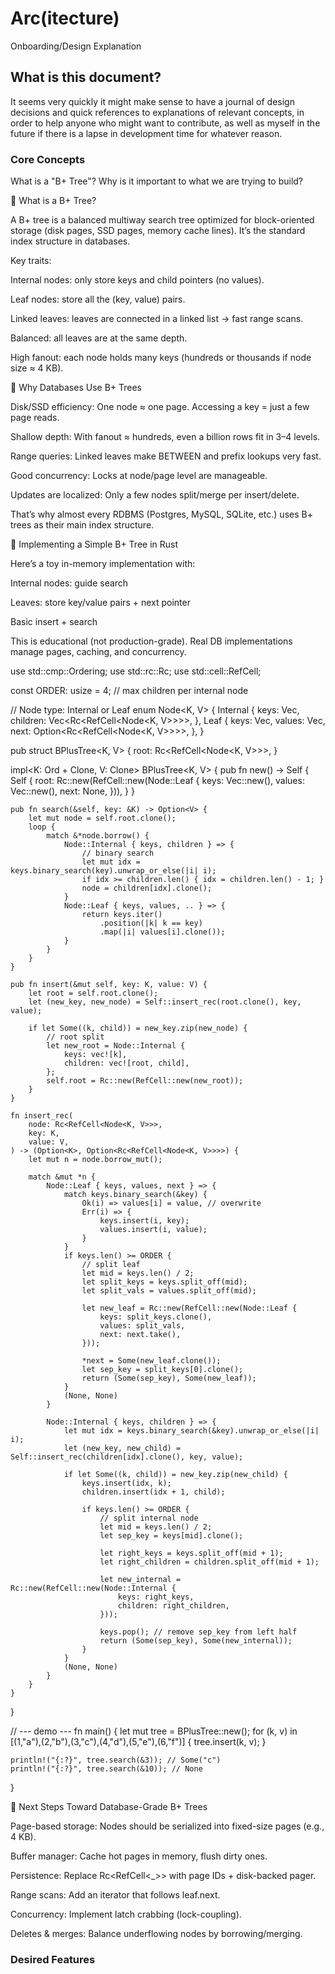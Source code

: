 # Arc(itecture)
Onboarding/Design Explanation

## What is this document?
It seems very quickly it might make sense to have a journal of design decisions and quick references to explanations of relevant concepts, in order to help anyone who might want to contribute, as well as myself in the future if there is a lapse in development time for whatever reason.

### Core Concepts

What is a "B+ Tree"? Why is it important to what we are trying to build?
<p>
🌳 What is a B+ Tree?

A B+ tree is a balanced multiway search tree optimized for block-oriented storage (disk pages, SSD pages, memory cache lines). It’s the standard index structure in databases.

Key traits:

Internal nodes: only store keys and child pointers (no values).

Leaf nodes: store all the (key, value) pairs.

Linked leaves: leaves are connected in a linked list → fast range scans.

Balanced: all leaves are at the same depth.

High fanout: each node holds many keys (hundreds or thousands if node size ≈ 4 KB).

🔑 Why Databases Use B+ Trees

Disk/SSD efficiency: One node ≈ one page. Accessing a key = just a few page reads.

Shallow depth: With fanout ≈ hundreds, even a billion rows fit in 3–4 levels.

Range queries: Linked leaves make BETWEEN and prefix lookups very fast.

Good concurrency: Locks at node/page level are manageable.

Updates are localized: Only a few nodes split/merge per insert/delete.

That’s why almost every RDBMS (Postgres, MySQL, SQLite, etc.) uses B+ trees as their main index structure.

🦀 Implementing a Simple B+ Tree in Rust

Here’s a toy in-memory implementation with:

Internal nodes: guide search

Leaves: store key/value pairs + next pointer

Basic insert + search

This is educational (not production-grade). Real DB implementations manage pages, caching, and concurrency.

use std::cmp::Ordering;
use std::rc::Rc;
use std::cell::RefCell;

const ORDER: usize = 4; // max children per internal node

// Node type: Internal or Leaf
enum Node<K, V> {
    Internal {
        keys: Vec<K>,
        children: Vec<Rc<RefCell<Node<K, V>>>>,
    },
    Leaf {
        keys: Vec<K>,
        values: Vec<V>,
        next: Option<Rc<RefCell<Node<K, V>>>>,
    },
}

pub struct BPlusTree<K, V> {
    root: Rc<RefCell<Node<K, V>>>,
}

impl<K: Ord + Clone, V: Clone> BPlusTree<K, V> {
    pub fn new() -> Self {
        Self {
            root: Rc::new(RefCell::new(Node::Leaf {
                keys: Vec::new(),
                values: Vec::new(),
                next: None,
            })),
        }
    }

    pub fn search(&self, key: &K) -> Option<V> {
        let mut node = self.root.clone();
        loop {
            match &*node.borrow() {
                Node::Internal { keys, children } => {
                    // binary search
                    let mut idx = keys.binary_search(key).unwrap_or_else(|i| i);
                    if idx >= children.len() { idx = children.len() - 1; }
                    node = children[idx].clone();
                }
                Node::Leaf { keys, values, .. } => {
                    return keys.iter()
                        .position(|k| k == key)
                        .map(|i| values[i].clone());
                }
            }
        }
    }

    pub fn insert(&mut self, key: K, value: V) {
        let root = self.root.clone();
        let (new_key, new_node) = Self::insert_rec(root.clone(), key, value);

        if let Some((k, child)) = new_key.zip(new_node) {
            // root split
            let new_root = Node::Internal {
                keys: vec![k],
                children: vec![root, child],
            };
            self.root = Rc::new(RefCell::new(new_root));
        }
    }

    fn insert_rec(
        node: Rc<RefCell<Node<K, V>>>,
        key: K,
        value: V,
    ) -> (Option<K>, Option<Rc<RefCell<Node<K, V>>>>) {
        let mut n = node.borrow_mut();

        match &mut *n {
            Node::Leaf { keys, values, next } => {
                match keys.binary_search(&key) {
                    Ok(i) => values[i] = value, // overwrite
                    Err(i) => {
                        keys.insert(i, key);
                        values.insert(i, value);
                    }
                }
                if keys.len() >= ORDER {
                    // split leaf
                    let mid = keys.len() / 2;
                    let split_keys = keys.split_off(mid);
                    let split_vals = values.split_off(mid);

                    let new_leaf = Rc::new(RefCell::new(Node::Leaf {
                        keys: split_keys.clone(),
                        values: split_vals,
                        next: next.take(),
                    }));

                    *next = Some(new_leaf.clone());
                    let sep_key = split_keys[0].clone();
                    return (Some(sep_key), Some(new_leaf));
                }
                (None, None)
            }

            Node::Internal { keys, children } => {
                let mut idx = keys.binary_search(&key).unwrap_or_else(|i| i);
                let (new_key, new_child) = Self::insert_rec(children[idx].clone(), key, value);

                if let Some((k, child)) = new_key.zip(new_child) {
                    keys.insert(idx, k);
                    children.insert(idx + 1, child);

                    if keys.len() >= ORDER {
                        // split internal node
                        let mid = keys.len() / 2;
                        let sep_key = keys[mid].clone();

                        let right_keys = keys.split_off(mid + 1);
                        let right_children = children.split_off(mid + 1);

                        let new_internal = Rc::new(RefCell::new(Node::Internal {
                            keys: right_keys,
                            children: right_children,
                        }));

                        keys.pop(); // remove sep_key from left half
                        return (Some(sep_key), Some(new_internal));
                    }
                }
                (None, None)
            }
        }
    }
}

// --- demo ---
fn main() {
    let mut tree = BPlusTree::new();
    for (k, v) in [(1,"a"),(2,"b"),(3,"c"),(4,"d"),(5,"e"),(6,"f")] {
        tree.insert(k, v);
    }

    println!("{:?}", tree.search(&3)); // Some("c")
    println!("{:?}", tree.search(&10)); // None
}

🚀 Next Steps Toward Database-Grade B+ Trees

Page-based storage: Nodes should be serialized into fixed-size pages (e.g., 4 KB).

Buffer manager: Cache hot pages in memory, flush dirty ones.

Persistence: Replace Rc<RefCell<_>> with page IDs + disk-backed pager.

Range scans: Add an iterator that follows leaf.next.

Concurrency: Implement latch crabbing (lock-coupling).

Deletes & merges: Balance underflowing nodes by borrowing/merging.

### Desired Features

